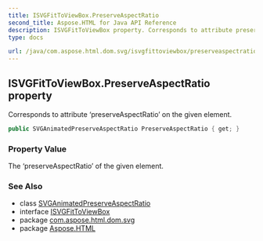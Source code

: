 ```yaml
---
title: ISVGFitToViewBox.PreserveAspectRatio
second_title: Aspose.HTML for Java API Reference
description: ISVGFitToViewBox property. Corresponds to attribute preserveAspectRatio on the given element
type: docs

url: /java/com.aspose.html.dom.svg/isvgfittoviewbox/preserveaspectratio/
---
```

## ISVGFitToViewBox.PreserveAspectRatio property

Corresponds to attribute ‘preserveAspectRatio’ on the given element.

```java
public SVGAnimatedPreserveAspectRatio PreserveAspectRatio { get; }
```

### Property Value

The ‘preserveAspectRatio’ of the given element.

### See Also

* class [SVGAnimatedPreserveAspectRatio](../../../com.aspose.html.dom.svg.datatypes/svganimatedpreserveaspectratio/)
* interface [ISVGFitToViewBox](../)
* package [com.aspose.html.dom.svg](../../../com.aspose.html.dom.svg/)
* package [Aspose.HTML](../../../)
